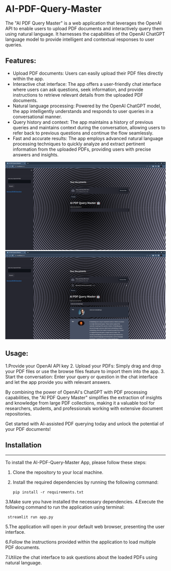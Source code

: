 # AI-PDF-Query-Master

The "AI PDF Query Master" is a web application that leverages the OpenAI API to enable users to upload PDF documents and interactively query them using natural language. It harnesses the capabilities of the OpenAI ChatGPT language model to provide intelligent and contextual responses to user queries.

## Features:
- Upload PDF documents: Users can easily upload their PDF files directly within the app.
- Interactive chat interface: The app offers a user-friendly chat interface where users can ask questions, seek information, and provide instructions to retrieve relevant details from the uploaded PDF documents.
- Natural language processing: Powered by the OpenAI ChatGPT model, the app intelligently understands and responds to user queries in a conversational manner.
- Query history and context: The app maintains a history of previous queries and maintains context during the conversation, allowing users to refer back to previous questions and continue the flow seamlessly.
- Fast and accurate results: The app employs advanced natural language processing techniques to quickly analyze and extract pertinent information from the uploaded PDFs, providing users with precise answers and insights.

![Screenshots](./Screenshots/Screenshot1.png)
![Screenshots](./Screenshots/Screenshot2.png)

## Usage:
1.Provide your OpenAI API key
2. Upload your PDFs: Simply drag and drop your PDF files or use the browse files feature to import them into the app.
3. Start the conversation: Enter your query or question in the chat interface and let the app provide you with relevant answers.

By combining the power of OpenAI's ChatGPT with PDF processing capabilities, the "AI PDF Query Master" simplifies the extraction of insights and knowledge from large PDF collections, making it a valuable tool for researchers, students, and professionals working with extensive document repositories.

Get started with AI-assisted PDF querying today and unlock the potential of your PDF documents!

## Installation
----------------------------
To install the AI-PDF-Query-Master App, please follow these steps:

1. Clone the repository to your local machine.

2. Install the required dependencies by running the following command:
   ```
   pip install -r requirements.txt
   ```
3.Make sure you have installed the necessary dependencies.
4.Execute the following command to run the application using terminal:
   ```
    streamlit run app.py
   ```
5.The application will open in your default web browser, presenting the user interface.

6.Follow the instructions provided within the application to load multiple PDF documents.

7.Utilize the chat interface to ask questions about the loaded PDFs using natural language.


